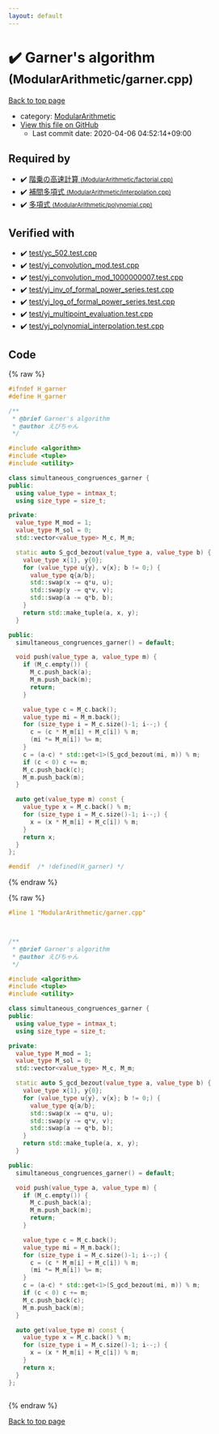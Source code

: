 ```yaml
---
layout: default
---
```


<!-- mathjax config similar to math.stackexchange -->
<script type="text/javascript" async
  src="https://cdnjs.cloudflare.com/ajax/libs/mathjax/2.7.5/MathJax.js?config=TeX-MML-AM_CHTML">
</script>
<script type="text/x-mathjax-config">
  MathJax.Hub.Config({
    TeX: { equationNumbers: { autoNumber: "AMS" }},
    tex2jax: {
      inlineMath: [ ['$','$'] ],
      processEscapes: true
    },
    "HTML-CSS": { matchFontHeight: false },
    displayAlign: "left",
    displayIndent: "2em"
  });
</script>

<script type="text/javascript" src="https://cdnjs.cloudflare.com/ajax/libs/jquery/3.4.1/jquery.min.js"></script>
<script src="https://cdn.jsdelivr.net/npm/jquery-balloon-js@1.1.2/jquery.balloon.min.js" integrity="sha256-ZEYs9VrgAeNuPvs15E39OsyOJaIkXEEt10fzxJ20+2I=" crossorigin="anonymous"></script>
<script type="text/javascript" src="../../assets/js/copy-button.js"></script>
<link rel="stylesheet" href="../../assets/css/copy-button.css" />


# :heavy_check_mark: Garner's algorithm <small>(ModularArithmetic/garner.cpp)</small>

<a href="../../index.html">Back to top page</a>

* category: <a href="../../index.html#495e431c85de4c533fce4ff12db613fe">ModularArithmetic</a>
* <a href="{{ site.github.repository_url }}/blob/master/ModularArithmetic/garner.cpp">View this file on GitHub</a>
    - Last commit date: 2020-04-06 04:52:14+09:00




## Required by

* :heavy_check_mark: <a href="factorial.cpp.html">階乗の高速計算 <small>(ModularArithmetic/factorial.cpp)</small></a>
* :heavy_check_mark: <a href="interpolation.cpp.html">補間多項式 <small>(ModularArithmetic/interpolation.cpp)</small></a>
* :heavy_check_mark: <a href="polynomial.cpp.html">多項式 <small>(ModularArithmetic/polynomial.cpp)</small></a>


## Verified with

* :heavy_check_mark: <a href="../../verify/test/yc_502.test.cpp.html">test/yc_502.test.cpp</a>
* :heavy_check_mark: <a href="../../verify/test/yj_convolution_mod.test.cpp.html">test/yj_convolution_mod.test.cpp</a>
* :heavy_check_mark: <a href="../../verify/test/yj_convolution_mod_1000000007.test.cpp.html">test/yj_convolution_mod_1000000007.test.cpp</a>
* :heavy_check_mark: <a href="../../verify/test/yj_inv_of_formal_power_series.test.cpp.html">test/yj_inv_of_formal_power_series.test.cpp</a>
* :heavy_check_mark: <a href="../../verify/test/yj_log_of_formal_power_series.test.cpp.html">test/yj_log_of_formal_power_series.test.cpp</a>
* :heavy_check_mark: <a href="../../verify/test/yj_multipoint_evaluation.test.cpp.html">test/yj_multipoint_evaluation.test.cpp</a>
* :heavy_check_mark: <a href="../../verify/test/yj_polynomial_interpolation.test.cpp.html">test/yj_polynomial_interpolation.test.cpp</a>


## Code

<a id="unbundled"></a>
{% raw %}
```cpp
#ifndef H_garner
#define H_garner

/**
 * @brief Garner's algorithm
 * @author えびちゃん
 */

#include <algorithm>
#include <tuple>
#include <utility>

class simultaneous_congruences_garner {
public:
  using value_type = intmax_t;
  using size_type = size_t;

private:
  value_type M_mod = 1;
  value_type M_sol = 0;
  std::vector<value_type> M_c, M_m;

  static auto S_gcd_bezout(value_type a, value_type b) {
    value_type x{1}, y{0};
    for (value_type u{y}, v{x}; b != 0;) {
      value_type q{a/b};
      std::swap(x -= q*u, u);
      std::swap(y -= q*v, v);
      std::swap(a -= q*b, b);
    }
    return std::make_tuple(a, x, y);
  }

public:
  simultaneous_congruences_garner() = default;

  void push(value_type a, value_type m) {
    if (M_c.empty()) {
      M_c.push_back(a);
      M_m.push_back(m);
      return;
    }

    value_type c = M_c.back();
    value_type mi = M_m.back();
    for (size_type i = M_c.size()-1; i--;) {
      c = (c * M_m[i] + M_c[i]) % m;
      (mi *= M_m[i]) %= m;
    }
    c = (a-c) * std::get<1>(S_gcd_bezout(mi, m)) % m;
    if (c < 0) c += m;
    M_c.push_back(c);
    M_m.push_back(m);
  }

  auto get(value_type m) const {
    value_type x = M_c.back() % m;
    for (size_type i = M_c.size()-1; i--;) {
      x = (x * M_m[i] + M_c[i]) % m;
    }
    return x;
  }
};

#endif  /* !defined(H_garner) */

```
{% endraw %}

<a id="bundled"></a>
{% raw %}
```cpp
#line 1 "ModularArithmetic/garner.cpp"



/**
 * @brief Garner's algorithm
 * @author えびちゃん
 */

#include <algorithm>
#include <tuple>
#include <utility>

class simultaneous_congruences_garner {
public:
  using value_type = intmax_t;
  using size_type = size_t;

private:
  value_type M_mod = 1;
  value_type M_sol = 0;
  std::vector<value_type> M_c, M_m;

  static auto S_gcd_bezout(value_type a, value_type b) {
    value_type x{1}, y{0};
    for (value_type u{y}, v{x}; b != 0;) {
      value_type q{a/b};
      std::swap(x -= q*u, u);
      std::swap(y -= q*v, v);
      std::swap(a -= q*b, b);
    }
    return std::make_tuple(a, x, y);
  }

public:
  simultaneous_congruences_garner() = default;

  void push(value_type a, value_type m) {
    if (M_c.empty()) {
      M_c.push_back(a);
      M_m.push_back(m);
      return;
    }

    value_type c = M_c.back();
    value_type mi = M_m.back();
    for (size_type i = M_c.size()-1; i--;) {
      c = (c * M_m[i] + M_c[i]) % m;
      (mi *= M_m[i]) %= m;
    }
    c = (a-c) * std::get<1>(S_gcd_bezout(mi, m)) % m;
    if (c < 0) c += m;
    M_c.push_back(c);
    M_m.push_back(m);
  }

  auto get(value_type m) const {
    value_type x = M_c.back() % m;
    for (size_type i = M_c.size()-1; i--;) {
      x = (x * M_m[i] + M_c[i]) % m;
    }
    return x;
  }
};



```
{% endraw %}

<a href="../../index.html">Back to top page</a>

